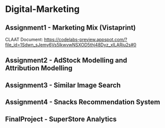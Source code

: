 # Digital-Marketing

## Assignment1 - Marketing Mix (Vistaprint)
CLAAT Document: https://codelabs-preview.appspot.com/?file_id=1Sdwn_sJemy6Vs5lkwvwNSXOD5thj48Dyz_xILARiu2s#0

## Assignment2 - AdStock Modelling and Attribution Modelling

## Assignment3 - Similar Image Search

## Assignment4 - Snacks Recommendation System

## FinalProject - SuperStore Analytics
